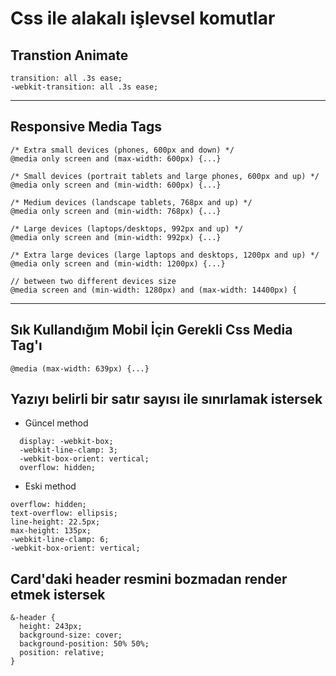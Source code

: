# Css ile alakalı işlevsel komutlar

## Transtion Animate

```
transition: all .3s ease;
-webkit-transition: all .3s ease;
```

---

## Responsive Media Tags

```
/* Extra small devices (phones, 600px and down) */
@media only screen and (max-width: 600px) {...}

/* Small devices (portrait tablets and large phones, 600px and up) */
@media only screen and (min-width: 600px) {...}

/* Medium devices (landscape tablets, 768px and up) */
@media only screen and (min-width: 768px) {...}

/* Large devices (laptops/desktops, 992px and up) */
@media only screen and (min-width: 992px) {...}

/* Extra large devices (large laptops and desktops, 1200px and up) */
@media only screen and (min-width: 1200px) {...}

// between two different devices size
@media screen and (min-width: 1280px) and (max-width: 14400px) {

```

---

## Sık Kullandığım Mobil İçin Gerekli Css Media Tag'ı

```
@media (max-width: 639px) {...}

```

## Yazıyı belirli bir satır sayısı ile sınırlamak istersek

- Güncel method

```
  display: -webkit-box;
  -webkit-line-clamp: 3;
  -webkit-box-orient: vertical;
  overflow: hidden;
```

- Eski method

```
overflow: hidden;
text-overflow: ellipsis;
line-height: 22.5px;
max-height: 135px;
-webkit-line-clamp: 6;
-webkit-box-orient: vertical;

```

## Card'daki header resmini bozmadan render etmek istersek

```
&-header {
  height: 243px;
  background-size: cover;
  background-position: 50% 50%;
  position: relative;
}
```
